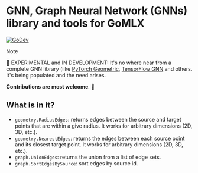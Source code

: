 # GNN, Graph Neural Network (GNNs) library and tools for GoMLX

[![GoDev](https://img.shields.io/badge/go.dev-reference-007d9c?logo=go&logoColor=white)](https://pkg.go.dev/github.com/gomlx/gnn?tab=doc)

> [!Note]
> 🚧 EXPERIMENTAL and IN DEVELOPMENT: It's no where near from a complete GNN library (like [PyTorch Geometric](https://pytorch-geometric.readthedocs.io/), [TensorFlow GNN](https://github.com/tensorflow/gnn) and others. It's being populated and the need arises.
>
> **Contributions are most welcome**. 🚧

## What is in it?

* `geometry.RadiusEdges`: returns edges between the source and target points that are within a give radius.
  It works for arbitrary dimensions (2D, 3D, etc.).
* `geometry.NearestEdges`: returns the edges between each source point and its closest target point.
  It works for arbitrary dimensions (2D, 3D, etc.).
* `graph.UnionEdges`: returns the union from a list of edge sets.
* `graph.SortEdgesBySource`: sort edges by source id. 
